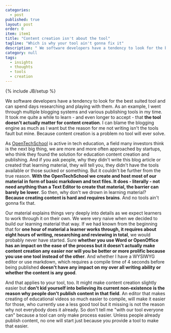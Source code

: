 ```yaml
---
categories: 
  - post
published: true
layout: post
order: 0
item: item1
title: "Content creation isn't about the tool"
tagline: "Which is why your tool ain't gonna fix it"
description: " We software developers have a tendency to look for the best suited tool and can spend days researching and playing with them. As an example, I went through multiple blogging systems and various publishing tools in my time. It took me quite a while to learn - and even longer to accept - that **the tool doesn't actually matter for content creation**. I can blame the blogging engine as much as I want but the reason for me not writing isn't the tools fault but mine. Because content creation is a problem no tool will ever solve."
category: null
tags:
  - insights
  - thoughts
  - tools
  - creation
---
```


{% include JB/setup %}

We software developers have a tendency to look for the best suited tool and can spend days researching and playing with them. As an example, I went through multiple blogging systems and various publishing tools in my time. It took me quite a while to learn - and even longer to accept - that **the tool doesn't actually matter for content creation**. I can blame the blogging engine as much as I want but the reason for me not writing isn't the tools fault but mine. Because content creation is a problem no tool will ever solve.

As [OpenTechSchool](http://www.opentechschool.org/) is active in tech education, a field many investors think is the next big thing, we are more and more often approached by startups, who think they found the solution for education content creation and publishing. And if you ask people, why they didn't write this blog article or created that learning material, they will tell you, they didn't have the tools available or those sucked or something. But it couldn't be further from the true reason. **With the OpenTechSchool we create and host most of our material in form of basic markdown and text files. It does - literally - not need anything than a Text Editor to create that material, the barrier can barely be lower**. So then, why don't we drown in learning material? **Because creating content is hard and requires brains**. And no tools ain't gonna fix that.

Our material explains things very deeply into details as we expect learners to work through it on their own. We were very naive when we decided to build our learning material that way. If we had known from the beginning that for **one hour of material a learner works through, it requires about eight hours of writing, researching and reviewing in total**, we would probably never have started. Sure **whether you use Word or OpenOffice has an impact on the ease of the process but it doesn't actually make content creation any easier nor will you be better or more prolific because you use one tool instead of the other**. And whether I have a WYSIWYG editor or use markdown, which requires a compile time of 4 seconds before being published **doesn't have any impact on my over all writing ability or whether the content is any good**.

And that applies to your tool, too. It might make content creation slightly easier but **don't kid yourself into believing its current non-existence is the reason why people don't publish content in that field**. An editor that makes creating of educational videos so much easier to compile, will make it easier for those, who currently use a less good tool but it missing is not the reason why not everybody does it already. So don't tell me "with our tool everyone can" because a tool can only make process easier. Unless people already publish content, no one will start just because you provide a tool to make that easier.
